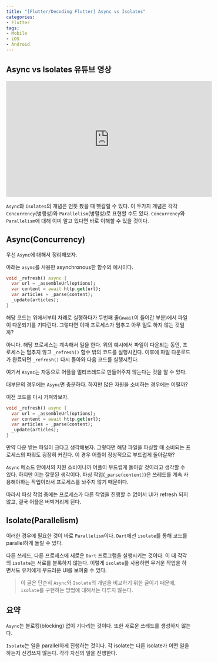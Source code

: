 ```yaml
---
title: "[Flutter/Decoding Flutter] Async vs Isolates"
categories:
- Flutter
tags:
- Mobile
- iOS
- Android
---
```


## Async vs Isolates 유튜브 영상

<iframe width="560" height="315" src="https://www.youtube.com/embed/5AxWC49ZMzs?cc_load_policy=1" frameborder="0" allowfullscreen></iframe>

<br>

`Async`와 `Isolates`의 개념은 언뜻 봤을 때 헷갈릴 수 있다. 이 두가지 개념은 각각 `Concurrency`(병행성)와 `Parallelism`(병렬성)로 표현할 수도 있다. `Concurrency`와 `Parallelism`에 대해 이미 알고 있다면 바로 이해할 수 있을 것이다.

## Async(Concurrency)

우선 `Async`에 대해서 정리해보자.

아래는 `async`를 사용한 asynchronous한 함수의 예시이다.

``` dart
void _refresh() async {
  var url = _assembleUrl(options);
  var content = await http.get(url);
  var articles = _parse(content);
  _update(articles);
}
```

해당 코드는 위에서부터 차례로 실행하다가 두번째 줄(`await`이 들어간 부분)에서 파일이 다운되기를 기다린다. 그렇다면 이때 프로세스가 멈추고 아무 일도 하지 않는 것일까?

아니다. 해당 프로세스는 계속해서 일을 한다. 위의 예시에서 파일이 다운되는 동안, 프로세스는 멈추지 않고 `_refresh()` 함수 밖의 코드를 실행시킨다. 이후에 파일 다운로드가 완료되면 `_refresh()` 다시 돌아와 다음 코드를 실행시킨다.

여기서 `Async`는 자동으로 어플을 멀티쓰레드로 만들어주지 않는다는 것을 알 수 있다.

대부분의 경우에는 `Async`면 충분하다. 하지만 많은 자원을 소비하는 경우에는 어떨까?

이전 코드를 다시 가져와보자.

``` dart
void _refresh() async {
  var url = _assembleUrl(options);
  var content = await http.get(url);
  var articles = _parse(content);
  _update(articles);
}
```

만약 다운 받는 파일이 크다고 생각해보자. 그렇다면 해당 파일을 파싱할 때 소비되는 프로세스의 파워도 굉장히 커진다. 이 경우 어플이 정상적으로 부드럽게 돌아갈까?

`Async` 메소드 안에서의 자원 소비이니까 어플이 부드럽게 돌아갈 것이라고 생각할 수 있다. 하지만 이는 잘못된 생각이다. 파싱 작업(`_parse(content)`)은 쓰레드를 계속 사용해야하는 작업이라서 프로세스를 놔주지 않기 때문이다.

따라서 파싱 작업 중에는 프로세스가 다른 작업을 진행할 수 없어서 UI가 refresh 되지 않고, 결국 어플은 버벅거리게 된다.

## Isolate(Parallelism)

이러한 경우에 필요한 것이 바로 `Parallelism`이다. `Dart`에선 `isolate`를 통해 코드를 parallel하게 돌릴 수 있다.

다른 쓰레드, 다른 프로세스에 새로운 `Dart` 프로그램을 실행시키는 것이다. 이 때 각각의 `isolate`는 서로를 블록하지 않는다. 이렇게 `isolate`를 사용하면 무거운 작업을 하면서도 유저에게 부드러운 UI를 보여줄 수 있다.

> 이 글은 단순히 `Async`와 `Isolate`의 개념을 비교하기 위한 글이기 때문에, `isolate`를 구현하는 방법에 대해서는 다루지 않는다.

## 요약

`Async`는 블로킹(blocking) 없이 기다리는 것이다. 또한 새로운 쓰레드를 생성하지 않는다.

`Isolate`는 일을 parallel하게 진행하는 것이다. 각 isolate는 다른 isolate가 어떤 일을 하는지 신경쓰지 않는다. 각각 자신의 일을 진행한다.
